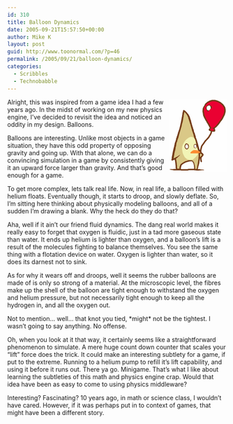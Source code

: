 ```yaml
---
id: 310
title: Balloon Dynamics
date: 2005-09-21T15:57:50+00:00
author: Mike K
layout: post
guid: http://www.toonormal.com/?p=46
permalink: /2005/09/21/balloon-dynamics/
categories:
  - Scribbles
  - Technobabble
---
```

<img src='/content/balloonbird.gif' alt='Mmm... Reeedddd...' align="right" />Alright, this was inspired from a game idea I had a few years ago. In the midst of working on my new physics engine, I&#8217;ve decided to revisit the idea and noticed an oddity in my design. Balloons.

Balloons are interesting. Unlike most objects in a game situation, they have this odd property of opposing gravity and going up. With that alone, we can do a convincing simulation in a game by consistently giving it an upward force larger than gravity. And that&#8217;s good enough for a game.

To get more complex, lets talk real life. Now, in real life, a balloon filled with helium floats. Eventually though, it starts to droop, and slowly deflate. So, I&#8217;m sitting here thinking about physically modeling balloons, and all of a sudden I&#8217;m drawing a blank. Why the heck do they do that?

Aha, well if it ain&#8217;t our friend fluid dynamics. The dang real world makes it really easy to forget that oxygen is fluidic, just in a tad more gaseous state than water. It ends up helium is lighter than oxygen, and a balloon&#8217;s lift is a result of the molecules fighting to balance themselves. You see the same thing with a flotation device on water. Oxygen is lighter than water, so it does its darnest not to sink.

As for why it wears off and droops, well it seems the rubber balloons are made of is only so strong of a material. At the microscopic level, the fibres make up the shell of the balloon are tight enough to withstand the oxygen and helium pressure, but not necessarily tight enough to keep all the hydrogen in, and all the oxygen out.

Not to mention&#8230; well&#8230; that knot you tied, \*might\* not be the tightest. I wasn&#8217;t going to say anything. No offense.

Oh, when you look at it that way, it certainly seems like a straightforward phenomenon to simulate. A mere huge count down counter that scales your &#8220;lift&#8221; force does the trick. It could make an interesting subtlety for a game, if put to the extreme. Running to a helium pump to refill it&#8217;s lift capability, and using it before it runs out. There ya go. Minigame. That&#8217;s what I like about learning the subtleties of this math and physics engine crap. Would that idea have been as easy to come to using physics middleware?

Interesting? Fascinating? 10 years ago, in math or science class, I wouldn&#8217;t have cared. However, if it was perhaps put in to context of games, that might have been a different story.